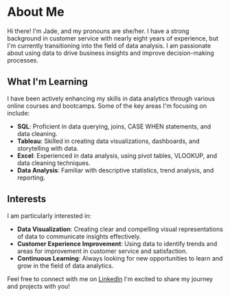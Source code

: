 # About Me

Hi there! I'm Jade, and my pronouns are she/her. I have a strong background in customer service with nearly eight years of experience, but I'm currently transitioning into the field of data analysis. I am passionate about using data to drive business insights and improve decision-making processes.

## What I'm Learning

I have been actively enhancing my skills in data analytics through various online courses and bootcamps. Some of the key areas I'm focusing on include:

- **SQL**: Proficient in data querying, joins, CASE WHEN statements, and data cleaning.
- **Tableau**: Skilled in creating data visualizations, dashboards, and storytelling with data.
- **Excel**: Experienced in data analysis, using pivot tables, VLOOKUP, and data cleaning techniques.
- **Data Analysis**: Familiar with descriptive statistics, trend analysis, and reporting.

## Interests

I am particularly interested in:

- **Data Visualization**: Creating clear and compelling visual representations of data to communicate insights effectively.
- **Customer Experience Improvement**: Using data to identify trends and areas for improvement in customer service and satisfaction.
- **Continuous Learning**: Always looking for new opportunities to learn and grow in the field of data analytics.

Feel free to connect with me on [LinkedIn](www.linkedin.com/in/jade-alexander-) I'm excited to share my journey and projects with you!
